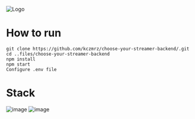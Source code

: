 ![Logo](https://github.com/kczmrz/choose-your-streamer-backend/assets/96081508/d0a3a243-ce16-4369-8539-095379974b5f)


# How to run
` git clone https://github.com/kczmrz/choose-your-streamer-backend/.git `<br/>
`cd ..files/choose-your-streamer-backend`<br/>
`npm install `<br/>
`npm start`<br/>
`Configure .env file `



# Stack
![image](https://img.shields.io/badge/Express.js-000000?style=for-the-badge&logo=express&logoColor=white)
![image](https://img.shields.io/badge/MongoDB-4EA94B?style=for-the-badge&logo=mongodb&logoColor=white)
